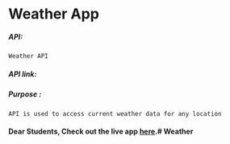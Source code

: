  # Weather App

##### API:
    Weather API

##### API link:

##### Purpose :
    API is used to access current weather data for any location

#### Dear Students, Check out the live app [here](https://ram-brs.github.io/weather/).#   W e a t h e r 
 
 
